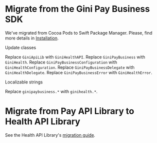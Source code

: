 Migrate from the Gini Pay Business SDK
=======================================

We've migrated from Cocoa Pods to Swift Package Manager. Please, find more details in [Installation](https://developer.gini.net/gini-mobile-ios/GiniHealthSDK/installation.html).

Update classes

Replace `GiniApiLib` with `GiniHealthAPI`.
Replace `GiniPayBusiness` with `GiniHealth`.
Replace `GiniPayBusinessConfiguration` with `GiniHealthConfiguration`.
Replace `GiniPayBusinessDelegate` with `GiniHealthDelegate`.
Replace `GiniPayBusinessError` with `GiniHealthError`.

Localizable strings

Replace `ginipaybusiness.*` with `ginihealth.*`.

Migrate from Pay API Library to Health API Library
===================================================

See the Health API Library's [migration guide](https://developer.gini.net/gini-mobile-ios/GiniHealthAPILibrary/migration-guide.html).